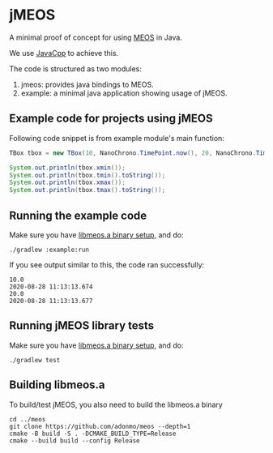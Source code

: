 # jMEOS

A minimal proof of concept for using [MEOS](https://github.com/adonmo/meos) in Java.

We use [JavaCpp](https://github.com/bytedeco/javacpp) to achieve this.

The code is structured as two modules:

  1. jmeos: provides java bindings to MEOS.
  2. example: a minimal java application showing usage of jMEOS.

## Example code for projects using jMEOS

Following code snippet is from example module's main function:
```java
TBox tbox = new TBox(10, NanoChrono.TimePoint.now(), 20, NanoChrono.TimePoint.now());

System.out.println(tbox.xmin());
System.out.println(tbox.tmin().toString());
System.out.println(tbox.xmax());
System.out.println(tbox.tmax().toString());
```

## Running the example code
Make sure you have [libmeos.a binary setup](#building-libmeosa), and do:
```
./gradlew :example:run
```

If you see output similar to this, the code ran successfully:
```
10.0
2020-08-28 11:13:13.674
20.0
2020-08-28 11:13:13.677
```

## Running jMEOS library tests
Make sure you have [libmeos.a binary setup](#building-libmeosa), and do:
```
./gradlew test
```

## Building libmeos.a
To build/test jMEOS, you also need to build the libmeos.a binary
```
cd ../meos
git clone https://github.com/adonmo/meos --depth=1
cmake -B build -S . -DCMAKE_BUILD_TYPE=Release
cmake --build build --config Release
```
